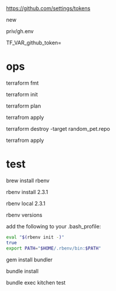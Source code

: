 #

https://github.com/settings/tokens

new

priv/gh.env

TF_VAR_github_token=

# ops

terraform fmt

terraform init

terraform plan

terrafrom apply

terraform destroy -target random_pet.repo

terrafrom apply


# test

brew install rbenv

rbenv install 2.3.1

rbenv local 2.3.1

rbenv versions

add the following to your .bash_profile:

```bash
eval "$(rbenv init -)"
true
export PATH="$HOME/.rbenv/bin:$PATH"
```

gem install bundler

bundle install

bundle exec kitchen test
